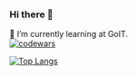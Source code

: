 ### Hi there 👋

🧠 I’m currently learning at GoIT.  
[![codewars](https://www.codewars.com/users/LordPonchik/badges/small)](https://www.codewars.com/users/LordPonchik)    

[![Top Langs](https://github-readme-stats.vercel.app/api/top-langs/?lordponchik=anuraghazra&layout=compact)](https://github.com/anuraghazra/github-readme-stats)

<!--
**lordponchik/lordponchik** is a ✨ _special_ ✨ repository because its `README.md` (this file) appears on your GitHub profile.

Here are some ideas to get you started:

- 🔭 I’m currently working on ...
- 🧠 I’m currently learning ...
- 👯 I’m looking to collaborate on ...
- 🤔 I’m looking for help with ...
- 💬 Ask me about ...
- 📫 How to reach me: ...
- 😄 Pronouns: ...
- ⚡ Fun fact: ...
-->
